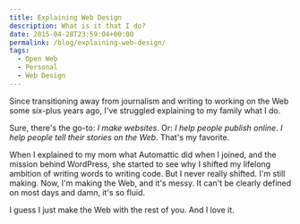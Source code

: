 ```yaml
---
title: Explaining Web Design
description: What is it that I do?
date: 2015-04-28T23:59:04+00:00
permalink: /blog/explaining-web-design/
tags:
  - Open Web
  - Personal
  - Web Design
---
```


Since transitioning away from journalism and writing to working on the Web some six-plus years ago, I've struggled explaining to my family what I do.

Sure, there's the go-to: _I make websites_. Or: _I help people publish online_. _I help people tell their stories on the Web_. That's my favorite.

When I explained to my mom what Automattic did when I joined, and the mission behind WordPress, she started to see why I shifted my lifelong ambition of writing words to writing code. But I never really shifted. I'm still making. Now, I'm making the Web, and it's messy. It can't be clearly defined on most days and damn, it's so fluid.

I guess I just make the Web with the rest of you. And I love it.
